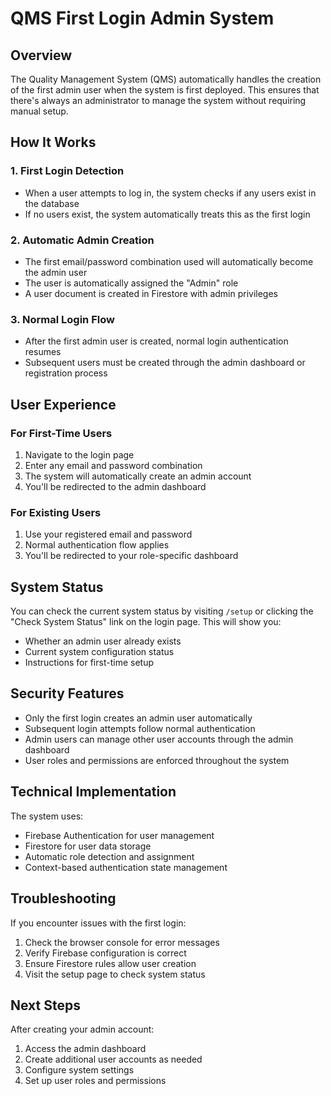 # QMS First Login Admin System

## Overview

The Quality Management System (QMS) automatically handles the creation of the first admin user when the system is first deployed. This ensures that there's always an administrator to manage the system without requiring manual setup.

## How It Works

### 1. First Login Detection
- When a user attempts to log in, the system checks if any users exist in the database
- If no users exist, the system automatically treats this as the first login

### 2. Automatic Admin Creation
- The first email/password combination used will automatically become the admin user
- The user is automatically assigned the "Admin" role
- A user document is created in Firestore with admin privileges

### 3. Normal Login Flow
- After the first admin user is created, normal login authentication resumes
- Subsequent users must be created through the admin dashboard or registration process

## User Experience

### For First-Time Users
1. Navigate to the login page
2. Enter any email and password combination
3. The system will automatically create an admin account
4. You'll be redirected to the admin dashboard

### For Existing Users
1. Use your registered email and password
2. Normal authentication flow applies
3. You'll be redirected to your role-specific dashboard

## System Status

You can check the current system status by visiting `/setup` or clicking the "Check System Status" link on the login page. This will show you:

- Whether an admin user already exists
- Current system configuration status
- Instructions for first-time setup

## Security Features

- Only the first login creates an admin user automatically
- Subsequent login attempts follow normal authentication
- Admin users can manage other user accounts through the admin dashboard
- User roles and permissions are enforced throughout the system

## Technical Implementation

The system uses:
- Firebase Authentication for user management
- Firestore for user data storage
- Automatic role detection and assignment
- Context-based authentication state management

## Troubleshooting

If you encounter issues with the first login:

1. Check the browser console for error messages
2. Verify Firebase configuration is correct
3. Ensure Firestore rules allow user creation
4. Visit the setup page to check system status

## Next Steps

After creating your admin account:
1. Access the admin dashboard
2. Create additional user accounts as needed
3. Configure system settings
4. Set up user roles and permissions
